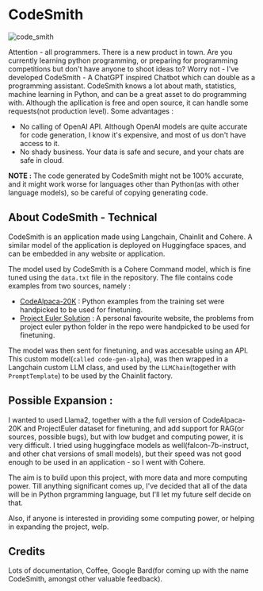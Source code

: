 # CodeSmith

![code_smith](https://github.com/yash-srivastava19/CodeSmith/assets/85068689/8d623ec9-7ded-4520-b696-e305f1b405e3)

Attention - all programmers. There is a new product in town. Are you currently learning python programming, or preparing for programming competitions but don't have anyone to shoot ideas to? Worry not - I've developed CodeSmith - A ChatGPT inspired Chatbot which can double as a programming assistant. CodeSmith knows a lot about math, statistics, machine learning in Python, and can be a great asset to do programming with. Although the apllication is free and open source, it can handle some requests(not production level). Some advantages : 

- No calling of OpenAI API. Although OpenAI models are quite accurate for code generation, I know it's expensive, and most of us don't have access to it.
- No shady business. Your data is safe and secure, and your chats are safe in cloud.

**NOTE :** The code generated by CodeSmith might not be 100% accurate, and it might work worse for languages other than Python(as with other language models), so be careful of copying generating code. 

## About CodeSmith - Technical
CodeSmith is an application made using Langchain, Chainlit and Cohere. A similar model of the application is deployed on Huggingface spaces, and can be embedded in any website or application.

The model used by CodeSmith is a Cohere Command model, which is fine tuned using the `data.txt` file in the repository. The file contains code examples from two sources, namely : 

- [CodeAlpaca-20K](https://huggingface.co/datasets/sahil2801/CodeAlpaca-20k) : Python examples from the training set were handpicked to be used for finetuning.
- [Project Euler Solution](https://github.com/nayuki/Project-Euler-solutions/tree/master/python) : A personal favourite website, the problems from project euler python folder in the repo were handpicked to be used for finetuning. 

The model was then sent for finetuning, and was accesable using an API. This custom model(`called code-gen-alpha`), was then wrapped in a Langchain custom LLM class, and used by the `LLMChain`(together with `PromptTemplate`) to be used by the Chainlit factory.

## Possible Expansion : 
I wanted to used Llama2, together with a the full version of CodeAlpaca-20K and ProjectEuler dataset for finetuning, and add support for RAG(or sources, possible bugs), but with low budget and computing power, it is very difficult. I tried using huggingface models as well(falcon-7b-instruct, and other chat versions of small models), but their speed was not good enough to be used in an application - so I went with Cohere.

The aim is to build upon this project, with more data and more computing power. Till anything significant comes up, I've decided that all of the data will be in Python prgramming language, but I'll let my future self decide on that. 

Also, if anyone is interested in providing some computing power, or helping in expanding the project, welp. 

## Credits
Lots of documentation, Coffee, Google Bard(for coming up with the name CodeSmith, amongst other valuable feedback). 
